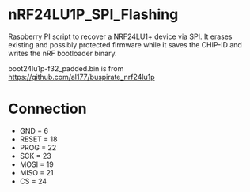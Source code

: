 # nRF24LU1P_SPI_Flashing
Raspberry PI script to recover a NRF24LU1+ device via SPI.
It erases existing and possibly protected firmware while it saves the CHIP-ID and writes the nRF bootloader binary.

boot24lu1p-f32_padded.bin is from https://github.com/al177/buspirate_nrf24lu1p

# Connection
* GND   =   6
* RESET =   18
* PROG  =   22
* SCK   =   23
* MOSI  =   19
* MISO  =   21
* CS    =   24